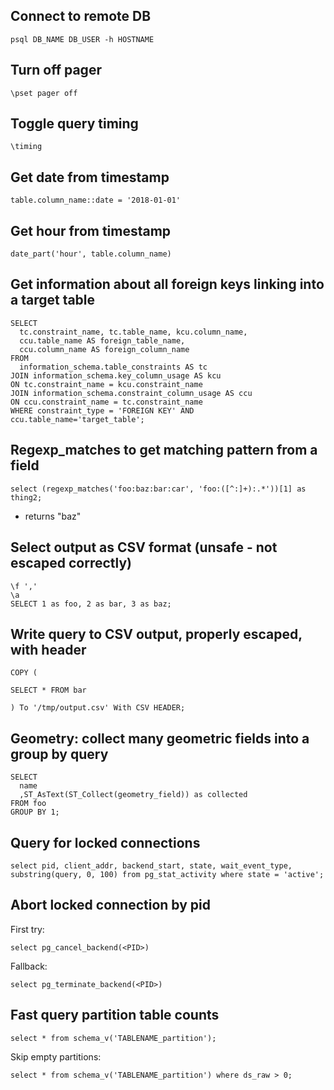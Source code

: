 ## Connect to remote DB

    psql DB_NAME DB_USER -h HOSTNAME

## Turn off pager

    \pset pager off

## Toggle query timing

    \timing

## Get date from timestamp

    table.column_name::date = '2018-01-01'

## Get hour from timestamp

    date_part('hour', table.column_name)

## Get information about all foreign keys linking into a target table

```
SELECT
  tc.constraint_name, tc.table_name, kcu.column_name,
  ccu.table_name AS foreign_table_name,
  ccu.column_name AS foreign_column_name                                                                                                                                                   FROM
  information_schema.table_constraints AS tc
JOIN information_schema.key_column_usage AS kcu
ON tc.constraint_name = kcu.constraint_name
JOIN information_schema.constraint_column_usage AS ccu
ON ccu.constraint_name = tc.constraint_name
WHERE constraint_type = 'FOREIGN KEY' AND ccu.table_name='target_table';
```

## Regexp_matches to get matching pattern from a field

```
select (regexp_matches('foo:baz:bar:car', 'foo:([^:]+):.*'))[1] as thing2;
```

* returns "baz"

## Select output as CSV format (unsafe - not escaped correctly)

```
\f ','
\a
SELECT 1 as foo, 2 as bar, 3 as baz;
```

## Write query to CSV output, properly escaped, with header

```
COPY (

SELECT * FROM bar

) To '/tmp/output.csv' With CSV HEADER;
```

## Geometry: collect many geometric fields into a group by query

```
SELECT 
  name
  ,ST_AsText(ST_Collect(geometry_field)) as collected
FROM foo
GROUP BY 1;
```

## Query for locked connections

```
select pid, client_addr, backend_start, state, wait_event_type, substring(query, 0, 100) from pg_stat_activity where state = 'active';
```

## Abort locked connection by pid

First try:

    select pg_cancel_backend(<PID>)

Fallback:

    select pg_terminate_backend(<PID>)
 
## Fast query partition table counts

```
select * from schema_v('TABLENAME_partition');
```

Skip empty partitions:

```
select * from schema_v('TABLENAME_partition') where ds_raw > 0;
```
